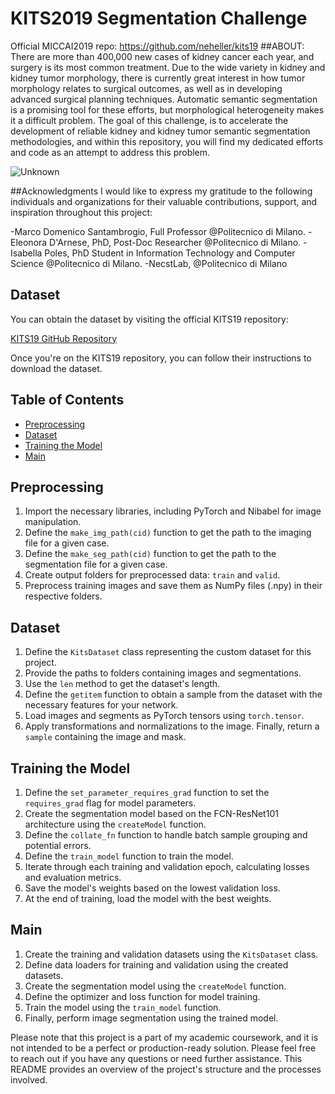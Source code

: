 # KITS2019 Segmentation Challenge
Official MICCAI2019 repo: https://github.com/neheller/kits19 
##ABOUT: There are more than 400,000 new cases of kidney cancer each year, and surgery is its most common treatment. Due to the wide variety in kidney and kidney tumor morphology, there is currently great         interest in how tumor morphology relates to surgical outcomes, as well as in developing advanced surgical planning techniques. Automatic semantic segmentation is a promising tool for these efforts, but         morphological heterogeneity makes it a difficult problem.
   The goal of this challenge, is to accelerate the development of reliable kidney and kidney tumor semantic segmentation methodologies, and within this repository, you will find my dedicated efforts and          code as an attempt to address this problem.

   
![Unknown](https://github.com/L-Neur0/Kits19_BCV_Lorenzo_Sciarretta/assets/135653540/0b318b92-d1fa-436f-a223-8ef16c21409a)

 
##Acknowledgments
I would like to express my gratitude to the following individuals and organizations for their valuable contributions, support, and inspiration throughout this project:

-Marco Domenico Santambrogio, Full Professor @Politecnico di Milano.
-Eleonora D'Arnese, PhD, Post-Doc Researcher @Politecnico di Milano.
-Isabella Poles, PhD Student in Information Technology and Computer Science @Politecnico di Milano.
-NecstLab, @Politecnico di Milano

## Dataset

You can obtain the dataset by visiting the official KITS19 repository:

[KITS19 GitHub Repository](https://github.com/neheller/kits19)

Once you're on the KITS19 repository, you can follow their instructions to download the dataset. 


## Table of Contents

- [Preprocessing](#preprocessing)
- [Dataset](#dataset)
- [Training the Model](#training-the-model)
- [Main](#main)

## Preprocessing

1. Import the necessary libraries, including PyTorch and Nibabel for image manipulation.
2. Define the `make_img_path(cid)` function to get the path to the imaging file for a given case.
3. Define the `make_seg_path(cid)` function to get the path to the segmentation file for a given case.
4. Create output folders for preprocessed data: `train` and `valid`.
5. Preprocess training images and save them as NumPy files (.npy) in their respective folders.

## Dataset

1. Define the `KitsDataset` class representing the custom dataset for this project.
2. Provide the paths to folders containing images and segmentations.
3. Use the `len` method to get the dataset's length.
4. Define the `getitem` function to obtain a sample from the dataset with the necessary features for your network.
5. Load images and segments as PyTorch tensors using `torch.tensor`.
6. Apply transformations and normalizations to the image. Finally, return a `sample` containing the image and mask.

## Training the Model

1. Define the `set_parameter_requires_grad` function to set the `requires_grad` flag for model parameters.
2. Create the segmentation model based on the FCN-ResNet101 architecture using the `createModel` function.
3. Define the `collate_fn` function to handle batch sample grouping and potential errors.
4. Define the `train_model` function to train the model.
5. Iterate through each training and validation epoch, calculating losses and evaluation metrics.
6. Save the model's weights based on the lowest validation loss.
7. At the end of training, load the model with the best weights.

## Main

1. Create the training and validation datasets using the `KitsDataset` class.
2. Define data loaders for training and validation using the created datasets.
3. Create the segmentation model using the `createModel` function.
4. Define the optimizer and loss function for model training.
5. Train the model using the `train_model` function.
6. Finally, perform image segmentation using the trained model.


Please note that this project is a part of my academic coursework, and it is not intended to be a perfect or production-ready solution.
Please feel free to reach out if you have any questions or need further assistance. This README provides an overview of the project's structure and the processes involved.
